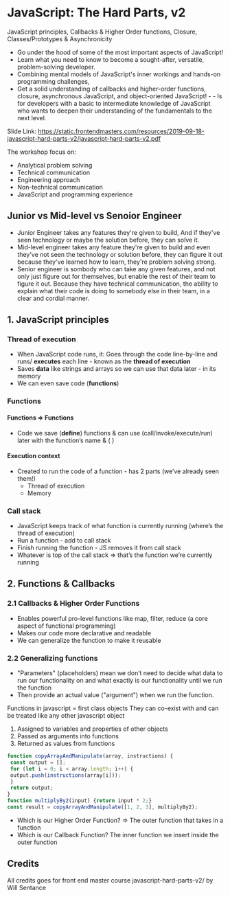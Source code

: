 # JavaScript: The Hard Parts, v2

JavaScript principles, Callbacks & Higher Order functions, Closure,
Classes/Prototypes & Asynchronicity

- Go under the hood of some of the most important aspects of JavaScript!
- Learn what you need to know to become a sought-after, versatile, problem-solving developer.
- Combining mental models of JavaScript's inner workings and hands-on programming challenges,
- Get a solid understanding of callbacks and higher-order functions, closure, asynchronous JavaScript, and object-oriented JavaScript! - - Is for developers with a basic to intermediate knowledge of JavaScript who wants to deepen their understanding of the fundamentals to the next level.

Slide Link: https://static.frontendmasters.com/resources/2019-09-18-javascript-hard-parts-v2/javascript-hard-parts-v2.pdf

The workshop focus on:

- Analytical problem solving
- Technical communication
- Engineering approach
- Non-technical communication
- JavaScript and programming experience

## Junior vs Mid-level vs Senoior Engineer

- Junior Engineer takes any features they're given to build, And if they've seen technology or maybe the solution before, they can solve it.
- Mid-level engineer takes any feature they're given to build and even they've not seen the technology or solution before, they can figure it out because they've learned how to learn, they're problem solving strong.
- Senior engineer is sombody who can take any given features, and not only just figure out for themselves, but enable the rest of their team to figure it out. Because they have technical communication, the ability to explain what their code is doing to somebody else in their team, in a clear and cordial manner.

## 1. JavaScript principles

### Thread of execution

- When JavaScript code runs, it: Goes through the code line-by-line and runs/ **executes** each line - known as the **thread of execution**
- Saves **data** like strings and arrays so we can use that data later - in its memory
- We can even save code (**functions**)

### Functions

#### Functions => Functions

- Code we save (**define**) functions & can use (call/invoke/execute/run) later with the function’s name & ( )

#### Execution context

- Created to run the code of a function - has 2 parts (we’ve
already seen them!)
  - Thread of execution
  - Memory

### Call stack

- JavaScript keeps track of what function is currently running
(where’s the thread of execution)
- Run a function - add to call stack
- Finish running the function - JS removes it from call stack
- Whatever is top of the call stack => that’s the function we’re currently running

## 2. Functions & Callbacks

### 2.1 Callbacks & Higher Order Functions

- Enables powerful pro-level functions like map, filter, reduce (a core aspect of
functional programming)
- Makes our code more declarative and readable
- We can generalize the function to make it reusable

### 2.2 Generalizing functions

- "Parameters" (placeholders) mean we don’t need to decide what data to run our functionality on and what exactly is our functionality until we run the function
- Then provide an actual value ("argument") when we run the function.

Functions in javascript = first class objects
They can co-exist with and can be treated like any other javascript object

1. Assigned to variables and properties of other objects
2. Passed as arguments into functions
3. Returned as values from functions

```javascript
function copyArrayAndManipulate(array, instructions) {
 const output = [];
 for (let i = 0; i < array.length; i++) {
 output.push(instructions(array[i]));
 }
 return output;
}
function multiplyBy2(input) {return input * 2;}
const result = copyArrayAndManipulate([1, 2, 3], multiplyBy2);
```

- Which is our Higher Order Function? => The outer function that takes in a function
- Which is our Callback Function? The inner function we insert inside the outer function

## Credits

All credits goes for front end master course javascript-hard-parts-v2/ by Will Sentance
